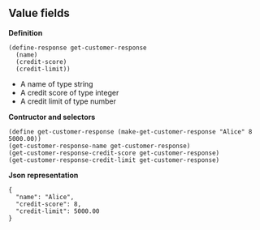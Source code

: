 
Value fields
------------

__Definition__

    (define-response get-customer-response
      (name)
      (credit-score)
      (credit-limit))

- A name of type string
- A credit score of type integer
- A credit limit of type number

__Contructor and selectors__

    (define get-customer-response (make-get-customer-response "Alice" 8 5000.00))
    (get-customer-response-name get-customer-response)
    (get-customer-response-credit-score get-customer-response)
    (get-customer-response-credit-limit get-customer-response)

__Json representation__

    {
      "name": "Alice",
      "credit-score": 8,
      "credit-limit": 5000.00
    }
